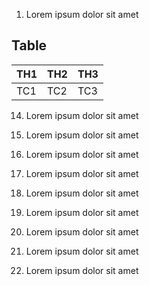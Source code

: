 
1. Lorem ipsum dolor sit amet

## Table
| TH1 | TH2 | TH3 |
|-----|-----|-----|
| TC1 | TC2 | TC3 |


14. Lorem ipsum dolor sit amet

15. Lorem ipsum dolor sit amet

16. Lorem ipsum dolor sit amet

17. Lorem ipsum dolor sit amet

18. Lorem ipsum dolor sit amet

19. Lorem ipsum dolor sit amet

20. Lorem ipsum dolor sit amet

21. Lorem ipsum dolor sit amet

22. Lorem ipsum dolor sit amet

